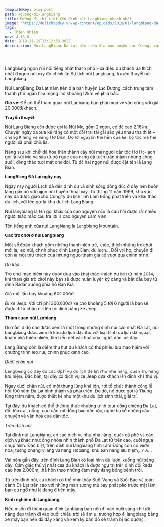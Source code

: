 ```yaml
---
templateKey: blog-post
path: /duong-di-langbiang
title: Đường đi chi tiết đến đỉnh núi Langbiang nhanh nhất
image: 'https://dulichtoday.vn/wp-content/uploads/2019/01/langbiang-da-lat-dinh.jpg' 
tags:
  - Thien nhien
uev: 4.18.6
date: 2019-11-19T13:12:33.962Z
description: Núi LangBiang Đà Lạt nằm trên địa bàn huyện Lạc Dương, cách trung tâm thành phố ngàn hoa mộng mơ khoảng 12km về phía bắc.


---
```


Langbiang ngọn núi nổi tiếng nhất thành phố Hoa điều du khách ưa thích nhất ở ngọn núi này đó chính là: Sự tích núi Langbiang, truyền thuyết núi Langbiang.

Núi LangBiang Đà Lạt nằm trên địa bàn huyện Lạc Dương, cách trung tâm thành phố ngàn hoa mộng mơ khoảng 12km về phía bắc.

**Giá vé:**
Để có thể tham quan núi Lanbiang bạn phải mua vé vào cổng với giá 20.000đ/khách.


**Truyền thuyết**

Núi Lang Biang còn được gọi là Núi Mẹ, gồm 2 ngọn, có độ cao 2.167m. Chuyện ngày xa xưa kể rằng có một đôi trai tài gái sắc yêu nhau tha thiết – chàng K’lang và nàng Hơ Bian. Do lời nguyền thù hằn của hai bộ tộc mà hai người đã phải chia lìa.

Nàng sau khi chết đã hóa thân thành dãy núi mà người dân tộc Hơ Ho-lạch gọi là Núi Mẹ và sữa từ bộ ngực của nàng đã tuôn tràn thành những dòng suối, dòng thác tươi mát cho đời. Từ đó hai ngọn núi được đặt tên là Lang Bian.


**LangBiang Đà Lạt ngày nay**

Ngày nay người Lạch đã đến định cư và sinh sống đông đúc ở đây nên buôn làng gắn bó với ngọn núi huyền thoại này. Từ tháng 11 năm 1999, khu vực này đã được giao cho Công ty du lịch tỉnh Lâm Ðồng phát triển và khai thác du lịch, với tên gọi là khu du lịch Lang Biang.

Núi langbiang là tên gọi khác của cao nguyên nào là câu hỏi được rất nhiều người thắc mắc câu trả lời là cao nguyên Lâm Viên.

Tên tiếng anh của núi Langbiang là Langbiang Mountain.


**Các trò chơi ở núi Langbiang**

Một số đoàn khách gồm những thanh niên trẻ, khỏe, thích những trò chơi mới lạ, leo núi, chinh phục đỉnh Lang Bian, dù lượn… Ðối với họ, chuyến đi còn là một thử thách của những người tham gia để vượt qua chính mình.

*Dù lượn*

Trò chơi mạo hiểm này được đưa vào khai thác khách du lịch từ năm 2014, khi tham gia trò chơi này bạn sẽ được huấn luyện kỹ càng và bắt đầu bay từ đỉnh Radar xuống phía hồ Đan Kia.

Giá một lần bay khoảng 600.000đ.

*Đi xe Jeep:*
Với chi phí 300.000đ/ xe cho khoảng 5 tới 6 người là bạn sẽ được đi từ chân núi lên tới đỉnh bằng Xe Jeep.


**Tham quan núi Lanbiang**

Do nằm ở độ cao được xem là một trong những đỉnh núi cao nhất Đà Lạt, núi Langbiang được xem là khu du lịch đặc thù với loại hình du lịch dã ngoại, khám phá thiên nhiên, tìm hiểu nét văn hoá của người dân nơi đây.

Lang Biang còn là điểm thu hút du khách có thú phiêu lưu mạo hiểm với chương trình leo núi, chinh phục đỉnh cao.


*Dưới chân núi*

Langbiang có đầy đủ các dịch vụ du lịch đà lạt như nhà hàng, quán ăn, hàng lưu niệm. Đặc biệt, tại đây có dịch vụ xe Jeep đưa khách lên đỉnh khá thú vị.

Ngay dưới chân núi, có một thung lũng khá lớn, nơi tổ chức thành công lễ hội 100 năm Đà Lạt hình thành và phát triển. Do đó, nó được gọi là Thung lũng trăm năm, được thiết kế như một khu du lịch sinh thái, giải trí.

Tại đây, du khách có thể thưởng thức chương trình tour cồng chiêng Đà Lạt, đốt lửa trại, uống rượu cần với đồng bào dân tộc, nghe họ kể những câu chuyện và văn hoá của dân tộc. 

*Trên đỉnh núi*

Tại đỉnh núi Langbiang, có các dịch vụ như nhà hàng, quán cà phê và các dịch vụ khác như: ống nhòm nhìn thành phố Đà Lạt từ trên cao, cưỡi ngựa chụp hình. Đặc biệt, trên đỉnh núi langbiang tỉnh Lâm Đồng còn có vườn hoa, tượng chàng K’lang và nàng Hơbiang, khu bán hàng lưu niệm,..v..v…

Vài năm gần đây, trên đỉnh Lang Bian có loại hình dù lượn, xuống núi bằng dây. Cảm giác thú vị nhất của du khách là được ngự trị trên đỉnh đồi Rađa cao hơn 2.000m, thả hồn theo những đám mây đang bồng bềnh trôi.

Từ trên đỉnh núi, du khách có thể nhìn thấy Suối Vàng và Suối Bạc và toàn cảnh Đà Lạt trên cao với những màn sương mù bay phất phơ trước mặt làm bạn cứ ngỡ như là đang ở trên mây.

**Kinh nghiệm đi Langbiang**

Nếu muốn đi tham quan đỉnh Lanbiang bạn nên đi vào buổi sáng khi trời nắng đẹp tránh đi vào buổi chiều trời sẽ âm u, trường hợp đi langbiang bằng xe máy bạn nên đổ đầy xăng và xem kỹ bản đồ để tránh bị lạc đường.
